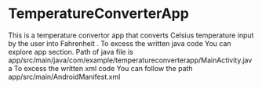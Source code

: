 # TemperatureConverterApp
This is a temperature convertor app that converts Celsius temperature input by the user into Fahrenheit . 
To excess the written java code You can explore app section. Path of java file is app/src/main/java/com/example/temperatureconverterapp/MainActivity.java
To excess the written xml code You can follow the path app/src/main/AndroidManifest.xml 
